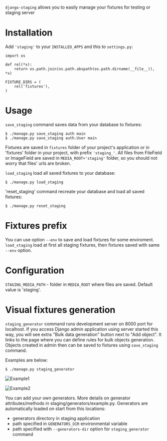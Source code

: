 `django-staging` allows you to easily manage your fixtures for testing or staging server

# Installation

Add `'staging'` to your `INSTALLED_APPS` and this to `settings.py`:

    import os

    def rel(*x):
        return os.path.join(os.path.abspath(os.path.dirname(__file__)), *x)

    FIXTURE_DIRS = (
        rel('fixtures'),
    )

# Usage

`save_staging` command saves data from your database to fixtures:

    $ ./manage.py save_staging auth main
    $ ./manage.py save_staging auth.User main

Fixtures are saved in `fixtures` folder of your project's application or in 'fixtures' folder in your project, with prefix `'staging_'`. All files from FileField or ImageField are saved in `MEDIA_ROOT+'staging'` folder, so you should not worry that files' urls are broken.

`load_staging` load all saved fixtures to your database:

    $ ./manage.py load_staging

'reset_staging' command recreate your database and load all saved fixtures:

    $ ./manage.py reset_staging

# Fixtures prefix

You can use option `--env` to save and load fixtures for some enviroment. `load_staging` load at first all staging fixtures, then fixtures saved with same `--env` option.

# Configuration

`STAGING_MEDIA_PATH` - folder in `MEDIA_ROOT` where files are saved. Default value is 'staging'.

# Visual fixtures generation

`staging_generator` command runs development server on 8000 port for localhost. If you access Django admin application using server started this way, you will see extra "Bulk data generation" button next to "Add object". It links to the page where you can define rules for bulk objects generation. Objects created in admin then can be saved to fixtures using `save_staging` command.

Examples are below:

    $ ./manage.py staging_generator

![Example1](https://github.com/code-on/django-staging/raw/master/examples/example1.png)

![Example2](https://github.com/code-on/django-staging/raw/master/examples/example2.png)

You can add your own generators. More details on generator attributes/methods in staging/generators/example.py. Generators are automatically loaded on start from this locations:

- generators directory in staging application
- path specified in `GENERATORS_DIR` environmental variable
- path specified with `--generators-dir` option for `staging_generator` command